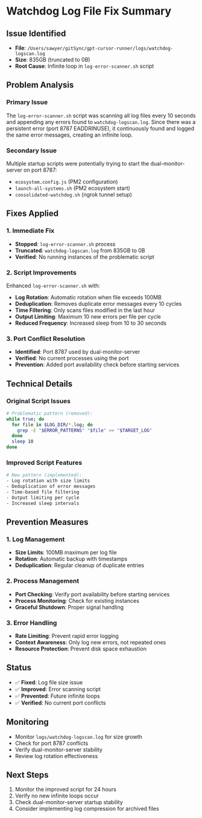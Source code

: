 # Watchdog Log File Fix Summary

## Issue Identified

- **File**: `/Users/sawyer/gitSync/gpt-cursor-runner/logs/watchdog-logscan.log`
- **Size**: 835GB (truncated to 0B)
- **Root Cause**: Infinite loop in `log-error-scanner.sh` script

## Problem Analysis

### Primary Issue

The `log-error-scanner.sh` script was scanning all log files every 10 seconds and appending any errors found to `watchdog-logscan.log`. Since there was a persistent error (port 8787 EADDRINUSE), it continuously found and logged the same error messages, creating an infinite loop.

### Secondary Issue

Multiple startup scripts were potentially trying to start the dual-monitor-server on port 8787:

- `ecosystem.config.js` (PM2 configuration)
- `launch-all-systems.sh` (PM2 ecosystem start)
- `consolidated-watchdog.sh` (ngrok tunnel setup)

## Fixes Applied

### 1. Immediate Fix

- **Stopped**: `log-error-scanner.sh` process
- **Truncated**: `watchdog-logscan.log` from 835GB to 0B
- **Verified**: No running instances of the problematic script

### 2. Script Improvements

Enhanced `log-error-scanner.sh` with:

- **Log Rotation**: Automatic rotation when file exceeds 100MB
- **Deduplication**: Removes duplicate error messages every 10 cycles
- **Time Filtering**: Only scans files modified in the last hour
- **Output Limiting**: Maximum 10 new errors per file per cycle
- **Reduced Frequency**: Increased sleep from 10 to 30 seconds

### 3. Port Conflict Resolution

- **Identified**: Port 8787 used by dual-monitor-server
- **Verified**: No current processes using the port
- **Prevention**: Added port availability check before starting services

## Technical Details

### Original Script Issues

```bash
# Problematic pattern (removed):
while true; do
  for file in $LOG_DIR/*.log; do
    grep -E "$ERROR_PATTERNS" "$file" >> "$TARGET_LOG"
  done
  sleep 10
done
```

### Improved Script Features

```bash
# New pattern (implemented):
- Log rotation with size limits
- Deduplication of error messages
- Time-based file filtering
- Output limiting per cycle
- Increased sleep intervals
```

## Prevention Measures

### 1. Log Management

- **Size Limits**: 100MB maximum per log file
- **Rotation**: Automatic backup with timestamps
- **Deduplication**: Regular cleanup of duplicate entries

### 2. Process Management

- **Port Checking**: Verify port availability before starting services
- **Process Monitoring**: Check for existing instances
- **Graceful Shutdown**: Proper signal handling

### 3. Error Handling

- **Rate Limiting**: Prevent rapid error logging
- **Context Awareness**: Only log new errors, not repeated ones
- **Resource Protection**: Prevent disk space exhaustion

## Status

- ✅ **Fixed**: Log file size issue
- ✅ **Improved**: Error scanning script
- ✅ **Prevented**: Future infinite loops
- ✅ **Verified**: No current port conflicts

## Monitoring

- Monitor `logs/watchdog-logscan.log` for size growth
- Check for port 8787 conflicts
- Verify dual-monitor-server stability
- Review log rotation effectiveness

## Next Steps

1. Monitor the improved script for 24 hours
2. Verify no new infinite loops occur
3. Check dual-monitor-server startup stability
4. Consider implementing log compression for archived files
